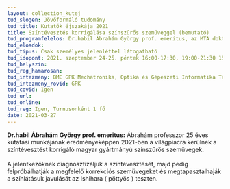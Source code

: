 ```yaml
---
layout: collection_kutej
tud_slogen: Jövőformáló tudomány
tud_title: Kutatók éjszakája 2021
title: Színtévesztés korrigálása színszűrős szemüveggel (bemutató)
tud_programfelelos: Dr.habil Ábrahám György prof. emeritus, az MTA doktora
tud_eloadok: 
tud_tipus: Csak személyes jelenléttel látogatható
tud_idopont: 2021. szeptember 24-25. péntek 16:00-17:30, 19:00-21:30 15 percenként 1 fő; szombat 9:00-12:00 15 percenként 1 fő
tud_helyszin:
tud_reg_hamarosan:
tud_intezmeny: BME GPK Mechatronika, Optika és Gépészeti Informatika Tanszék
tud_intezmeny_rovid: GPK
tud_covid: Igen
tud_url:
tud_online: 
tud_reg: Igen, Turnusonként 1 fő
date: 2021-03-27
---
```


<b> Dr.habil Ábrahám György prof. emeritus:</b> Ábrahám professzor 25 éves kutatási munkájának eredményeképpen 2021-ben a világpiacra kerülnek a színtévesztést korrigáló magyar gyártmányú színszűrős szemüvegek.
<br><br>
A jelentkezőknek diagnosztizáljuk a színtévesztését, majd pedig felpróbálhatják a megfelelő korrekciós szemüvegeket és megtapasztalhaják a színlátásuk javulását az Ishihara ( pöttyös ) teszten.


